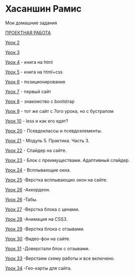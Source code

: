 # Хасаншин Рамис
Мои домашние задания

[ПРОЕКТНАЯ РАБОТА](https://github.com/KhasanshinRamis/khasanshinramis.github.io/blob/master/ИГРА "ИГРА-РЕЛАКС")

[Урок 2](https://github.com/KhasanshinRamis/khasanshinramis.github.io/tree/master/Урок%202 "Описание")

[Урок 3](https://github.com/KhasanshinRamis/khasanshinramis.github.io/tree/master/Урок%203/myfirstproject/src "Описание")

[Урок 4](https://github.com/KhasanshinRamis/khasanshinramis.github.io/tree/master/Урок%204/myfirstproject/src "Описание") - книга на html

[Урок 5](https://github.com/KhasanshinRamis/khasanshinramis.github.io/tree/master/Урок%205 "Описание") - книга на html+css

[Урок 6](https://github.com/KhasanshinRamis/khasanshinramis.github.io/tree/master/Урок%206 "Описание") - позиционирование

[Урок 7](https://github.com/KhasanshinRamis/khasanshinramis.github.io/tree/master/myfirstproject/src "Описание") - первый сайт

[Урок 8](https://github.com/KhasanshinRamis/khasanshinramis.github.io/tree/master/Урок%208 "Описание") - знакомство с bootstrap

[Урок 9](https://github.com/KhasanshinRamis/khasanshinramis.github.io/tree/master/hwlesson9/src "Описание") - тот же сайт с 7ого урока, но с бустрапом

[Урок 10](https://github.com/KhasanshinRamis/khasanshinramis.github.io/tree/master/hwlesson10/src "Описание") - less и как его едят?

[Урок 20](https://github.com/KhasanshinRamis/khasanshinramis.github.io/tree/master/задание%2015) - Псевдоклассы и псевдоэлементы.

[Урок 21](https://github.com/KhasanshinRamis/khasanshinramis.github.io/tree/master/project) - Модуль 5. Практика. Часть 3.

[Урок 22](https://github.com/KhasanshinRamis/khasanshinramis.github.io/commit/7e6dfc54d8a79bbe1a0568a3630b9d205ffdd76b) - Слайдер на сайте.

[Урок 23](https://github.com/KhasanshinRamis/khasanshinramis.github.io/tree/master/project) - Блок с преимуществами. Адаптивный слайдер.

[Урок 24](https://github.com/KhasanshinRamis/khasanshinramis.github.io/tree/master/всплывающие%20окна) - Всплывающие окна.

[Урок 25](https://github.com/KhasanshinRamis/khasanshinramis.github.io/tree/master/Кнопка%20получить%20консультацию) -Верстка всплывающих окон на сайте.

[Урок 26](https://github.com/KhasanshinRamis/khasanshinramis.github.io/tree/master/аккордеоны) -Аккордеон.

[Урок 26](https://github.com/KhasanshinRamis/khasanshinramis.github.io/tree/master/Форма%20с%20табами) -Табы.

[Урок 27](https://khasanshinramis.github.io/Верстка%20блока%20с%20ценами/index.html) -Верстка блока с ценами.

[Урок 28](https://github.com/KhasanshinRamis/khasanshinramis.github.io/blob/master/Форма%20регистрации%20с%20анимацией/scr/index.html) -Анимация на CSS3.

[Урок 29](https://github.com/KhasanshinRamis/khasanshinramis.github.io/blob/master/Штукатурка%20стен/scr/index.html) -Верстка блока с отзывами.

[Урок 30](https://github.com/KhasanshinRamis/khasanshinramis.github.io/blob/master/Дз%20по%20видео-фону/src/index.html) -Видео-фон на сайте.

[Урок 31](https://github.com/KhasanshinRamis/khasanshinramis.github.io/blob/master/Штукатурка%20стен/scr/index.html) -Доверстали блок с отзывами.

[Урок 33](https://github.com/KhasanshinRamis/khasanshinramis.github.io/blob/master/Штукатурка%20стен/scr/index.html) -Верстаем схему работы и все включено.

[Урок 34](https://github.com/KhasanshinRamis/khasanshinramis.github.io/blob/master/Дз%20по%20гео-картам/src) -Гео-карты для сайта.

